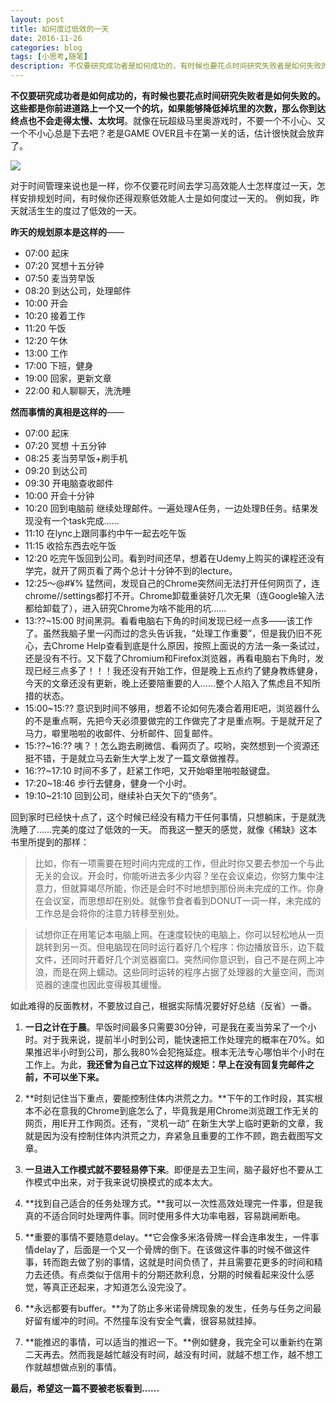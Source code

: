 ```yaml
---
layout: post
title: 如何度过低效的一天
date: 2016-11-26
categories: blog
tags: [小思考,随笔]
description: 不仅要研究成功者是如何成功的，有时候也要花点时间研究失败者是如何失败的
---
```


**不仅要研究成功者是如何成功的，有时候也要花点时间研究失败者是如何失败的。这些都是你前进道路上一个又一个的坑，如果能够降低掉坑里的次数，那么你到达终点也不会走得太慢、太坎坷**。就像在玩超级马里奥游戏时，不要一个不小心、又一个不小心总是下去吧？老是GAME OVER且卡在第一关的话，估计很快就会放弃了。  

![](http://upload-images.jianshu.io/upload_images/147665-c8f1be4488b40871.jpg?imageMogr2/auto-orient/strip%7CimageView2/2/w/1240)

对于时间管理来说也是一样，你不仅要花时间去学习高效能人士怎样度过一天，怎样安排规划时间，有时候你还得观察低效能人士是如何度过一天的。 例如我，昨天就活生生的度过了低效的一天。



**昨天的规划原本是这样的**——
- 07:00 起床
- 07:20 冥想十五分钟
- 07:50 麦当劳早饭
- 08:20 到达公司，处理邮件
- 10:00 开会
- 10:20 接着工作
- 11:20 午饭
- 12:20 午休
- 13:00 工作
- 17:00 下班，健身
- 19:00 回家，更新文章
- 22:00 和人聊聊天，洗洗睡


**然而事情的真相是这样的**——
- 07:00 起床
- 07:20 冥想 十五分钟
- 08:25 麦当劳早饭+刷手机
- 09:20 到达公司
- 09:30 开电脑查收邮件
- 10:00 开会十分钟
- 10:20 回到电脑前 继续处理邮件。一遍处理A任务，一边处理B任务。结果发现没有一个task完成……
- 11:10 在lync上跟同事约中午一起去吃午饭
- 11:15 收拾东西去吃午饭
- 12:20 吃完午饭回到公司。看到时间还早，想着在Udemy上购买的课程还没有学完，就开了网页看了两个总计十分钟不到的lecture。
- 12:25～@#¥% 猛然间，发现自己的Chrome突然间无法打开任何网页了，连chrome//settings都打不开。Chrome卸载重装好几次无果（连Google输入法都给卸载了），进入研究Chrome为啥不能用的坑……
- 13:??~15:00 时间黑洞。看看电脑右下角的时间发现已经一点多——该工作了。虽然我脑子里一闪而过的念头告诉我，“处理工作重要”，但是我仍旧不死心，去Chrome Help查看到底是什么原因，按照上面说的方法一条一条试过，还是没有不行。又下载了Chromium和Firefox浏览器，再看电脑右下角时，发现已经三点多了！！！我还没有开始工作，但是晚上五点约了健身教练健身，今天的文章还没有更新，晚上还要陪重要的人……整个人陷入了焦虑且不知所措的状态。
- 15:00~15:?? 意识到时间不够用，想着不论如何先凑合着用IE吧，浏览器什么的不是重点啊，先把今天必须要做完的工作做完了才是重点啊。于是就开足了马力，噼里啪啦的收邮件、分析邮件、回复邮件。
- 15:??~16:?? 咦？！怎么跑去刷微信、看网页了。哎哟，突然想到一个资源还挺不错，于是就立马去新生大学上发了一篇文章做推荐。
- 16:??~17:10 时间不多了，赶紧工作吧，又开始噼里啪啦敲键盘。
- 17:20~18:46 步行去健身，健身一个小时。
- 19:10~21:10 回到公司，继续补白天欠下的“债务”。


回到家时已经快十点了，这个时候已经没有精力干任何事情，只想躺床，于是就洗洗睡了……完美的度过了低效的一天。  而我这一整天的感觉，就像《稀缺》这本书里所提到的那样：

> 比如，你有一项需要在短时间内完成的工作，但此时你又要去参加一个与此无关的会议。开会时，你能听进去多少内容？坐在会议桌边，你努力集中注意力，但就算竭尽所能，你还是会时不时地想到那份尚未完成的工作。你身在会议室，而思想却在别处。就像节食者看到DONUT一词一样，未完成的工作总是会将你的注意力转移至别处。  



> 试想你正在用笔记本电脑上网。在速度较快的电脑上，你可以轻松地从一页跳转到另一页。但电脑现在同时运行着好几个程序：你边播放音乐，边下载文件，还同时开着好几个浏览器窗口。突然间你意识到，自己不是在网上冲浪，而是在网上蠕动。这些同时运转的程序占据了处理器的大量空间，而浏览器的速度也因此变得极其缓慢。


如此难得的反面教材，不要放过自己，根据实际情况要好好总结（反省）一番。
1. **一日之计在于晨**。早饭时间最多只需要30分钟，可是我在麦当劳呆了一个小时。对于我来说，提前半小时到公司，能快速把工作处理完的概率在70%。如果推迟半小时到公司，那么我80%会犯拖延症。根本无法专心哪怕半个小时在工作上。为此，**我还曾为自己立下过这样的规矩：早上在没有回复完邮件之前，不可以坐下来。**

2. **时刻记住当下重点，要能控制住体内洪荒之力。**下午的工作时段，其实根本不必在意我的Chrome到底怎么了，毕竟我是用Chrome浏览跟工作无关的网页，用IE开工作网页。还有，“灵机一动” 在新生大学上临时更新的文章，我就是因为没有控制住体内洪荒之力，弃紧急且重要的工作不顾，跑去截图写文章。

3. **一旦进入工作模式就不要轻易停下来**。即便是去卫生间，脑子最好也不要从工作模式中出来，对于我来说切换模式的成本太大。

4. **找到自己适合的任务处理方式。**我可以一次性高效处理完一件事，但是我真的不适合同时处理两件事。同时使用多件大功率电器，容易跳闸断电。

5. **重要的事情不要随意delay。**它会像多米洛骨牌一样会连串发生，一件事情delay了，后面是一个又一个骨牌的倒下。在该做这件事的时候不做这件事，转而跑去做了别的事情，这就是时间负债了，并且需要花更多的时间和精力去还债。有点类似于信用卡的分期还款利息，分期的时候看起来没什么感觉，等真正还起来，才知道怎么没完没了。

6. **永远都要有buffer。**为了防止多米诺骨牌现象的发生，任务与任务之间最好留有缓冲的时间。不然撞车没有安全气囊，很容易就挂掉。

7. **能推迟的事情，可以适当的推迟一下。**例如健身，我完全可以重新约在第二天再去。然而我是越忙越没有时间，越没有时间，就越不想工作，越不想工作就越想做点别的事情。


**最后，希望这一篇不要被老板看到……**
